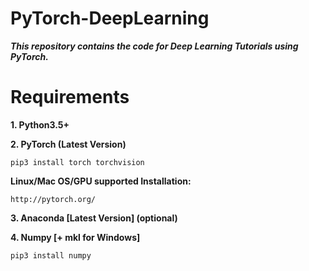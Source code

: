 # PyTorch-DeepLearning

***This repository contains the code for Deep Learning Tutorials using PyTorch.***

# Requirements

**1. Python3.5+**

**2. PyTorch (Latest Version)**
```
pip3 install torch torchvision
```

**Linux/Mac OS/GPU supported Installation:**
```
http://pytorch.org/
```

**3. Anaconda [Latest Version] (optional)**

**4. Numpy [+ mkl for Windows]**
```
pip3 install numpy
```
